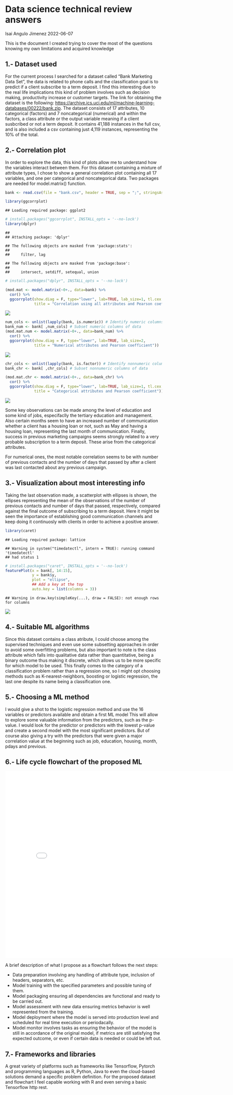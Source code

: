 Data science technical review answers
================
Isai Angulo Jimenez
2022-06-07

This is the document I created trying to cover the most of the questions
knowing my own limitations and acquired knowledge

## 1.- Dataset used

For the current process I searched for a dataset called “Bank Marketing
Data Set”, the data is related to phone calls and the classification
goal is to predict if a client subscribe to a term deposit. I find this
interesting due to the real life implications this kind of problem
involves such as decision making, productivity increase or customer
targets. The link for obtaining the dataset is the following:
<https://archive.ics.uci.edu/ml/machine-learning-databases/00222/bank.zip>.
The dataset consists of 17 attributes, 10 categorical (factors) and 7
noncategorical (numerical) and within the factors, a class attribute or
the output variable meaning if a client susbcribed or not a term
deposit. It contains 41,188 instances in the full csv, and is also
included a csv containing just 4,119 instances, representing the 10% of
the total.

## 2.- Correlation plot

In order to explore the data, this kind of plots allow me to understand
how the variables interact between them. For this dataset containing a
mixture of attribute types, I chose to show a general correlation plot
containing all 17 variables, and one per categorical and noncategorical
data. Two packages are needed for model.matrix() function.

``` r
bank <- read.csv(file = "bank.csv", header = TRUE, sep = ";", stringsAsFactors = TRUE)

library(ggcorrplot)
```

    ## Loading required package: ggplot2

``` r
# install.packages("ggcorrplot", INSTALL_opts = '--no-lock')
library(dplyr)
```

    ## 
    ## Attaching package: 'dplyr'

    ## The following objects are masked from 'package:stats':
    ## 
    ##     filter, lag

    ## The following objects are masked from 'package:base':
    ## 
    ##     intersect, setdiff, setequal, union

``` r
# install.packages("dplyr", INSTALL_opts = '--no-lock')

(mod.mat <- model.matrix(~0+., data=bank) %>% 
  cor() %>% 
  ggcorrplot(show.diag = F, type="lower", lab=TRUE, lab_size=1, tl.cex = 7,
             title = "Correlation using all attributes and Pearson coefficient"))
```

![](answers_files/figure-gfm/unnamed-chunk-1-1.png)<!-- -->

``` r
num_cols <- unlist(lapply(bank, is.numeric)) # Identify numeric columns
bank_num <- bank[ ,num_cols] # Subset numeric columns of data
(mod.mat.num <- model.matrix(~0+., data=bank_num) %>% 
  cor() %>% 
  ggcorrplot(show.diag = F, type="lower", lab=TRUE, lab_size=2,
             title = "Numerical attributes and Pearson coefficient"))
```

![](answers_files/figure-gfm/unnamed-chunk-1-2.png)<!-- -->

``` r
chr_cols <- unlist(lapply(bank, is.factor)) # Identify nonnumeric columns
bank_chr <- bank[ ,chr_cols] # Subset nonnumeric columns of data

(mod.mat.chr <- model.matrix(~0+., data=bank_chr) %>% 
  cor() %>% 
  ggcorrplot(show.diag = F, type="lower", lab=TRUE, lab_size=1, tl.cex = 7,
             title = "Categorical attributes and Pearson coefficient"))
```

![](answers_files/figure-gfm/unnamed-chunk-1-3.png)<!-- -->

Some key observations can be made among the level of education and some
kind of jobs, especifaclly the tertiary education and management. Also
certain months seem to have an increased number of communication whether
a client has a housing loan or not, such as May and having a housing
loan, representing the last month of communication. Finally, success in
previous marketing campaigns seems strongly related to a very probable
subscription to a term deposit. These arise from the categorical
attributes.

For numerical ones, the most notable correlation seems to be with number
of previous contacts and the number of days that passed by after a
client was last contacted about any previous campaign.

## 3.- Visualization about most interesting info

Taking the last observation made, a scatterplot with ellipses is shown,
the ellipses representing the mean of the observations of the number of
previous contacts and number of days that passed, respectively, compared
against the final outcome of subscribing to a term deposit. Here it
might be seen the importance of establishing good communication channels
and keep doing it continuosly with clients in order to achieve a
positive answer.

``` r
library(caret)
```

    ## Loading required package: lattice

    ## Warning in system("timedatectl", intern = TRUE): running command 'timedatectl'
    ## had status 1

``` r
# install.packages("caret", INSTALL_opts = '--no-lock')
featurePlot(x = bank[, 14:15], 
            y = bank$y, 
            plot = "ellipse",
            ## Add a key at the top
            auto.key = list(columns = 3))
```

    ## Warning in draw.key(simpleKey(...), draw = FALSE): not enough rows for columns

![](answers_files/figure-gfm/unnamed-chunk-2-1.png)<!-- -->

## 4.- Suitable ML algorithms

Since this dataset contains a class atribute, I could choose among the
supervised techniques and even use some subsetting approaches in order
to avoid some overfitting problems, but also important to note is the
class attribute which falls into qualitative data rather than
quantitative, being a binary outcome thus making it discrete, which
allows us to be more specific for which model to be used. This finally
comes to the category of a classification problem rather than a
regression one, so I might opt choosing methods such as
K-nearest-neighbors, boosting or logistic regression, the last one
despite its name being a classification one.

## 5.- Choosing a ML method

I would give a shot to the logistic regression method and use the 16
variables or predictors available and obtain a first ML model This will
allow to explore some valuable information from the predictors, such as
the p-value. I would look for the predictor or predictors with the
lowest p-value and create a second model with the most significant
predictors. But of course also giving a try with the predictors that
were given a major correlation value at the beginning such as job,
education, housing, month, pdays and previous.

## 6.- Life cycle flowchart of the proposed ML

<embed src="lc.html.pdf" width="800px" height="600px" type="application/pdf" />

A brief description of what I propose as a flowchart follows the next
steps:

-   Data preparation involving any handling of attribute type, inclusion
    of headers, separators, etc.
-   Model training with the specified parameters and possible tuning of
    them.
-   Model packaging ensuring all dependencies are functional and ready
    to be carried out.
-   Model assessment with new data ensuring metrics behavior is well
    represented from the training.
-   Model deployment where the model is served into production level and
    scheduled for real time execution or periodacally.
-   Model monitor involves tasks as ensuring the behavior of the model
    is still in accordance of the original model, if metrics are still
    satisfying the expected outcome, or even if certain data is needed
    or could be left out.

## 7.- Frameworks and libraries

A great variety of platforms such as frameworks like Tensorflow, Pytorch
and programming languages as R, Python, Java to even the cloud-based
solutions demand a specific problem definition. For the proposed dataset
and flowchart I feel capable working with R and even serving a basic
Tensorflow http rest.
